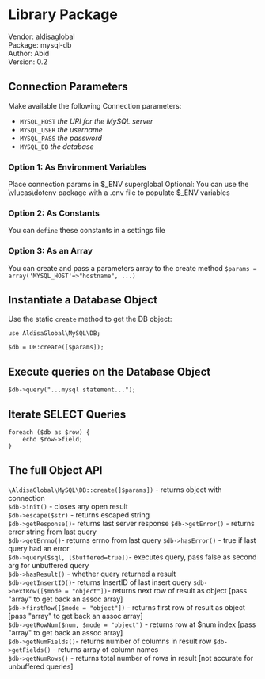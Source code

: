 # Library Package

Vendor: aldisaglobal  
Package: mysql-db  
Author: Abid  
Version: 0.2

## Connection Parameters

Make available the following Connection parameters:

- `MYSQL_HOST` _the URI for the MySQL server_
- `MYSQL_USER` _the username_
- `MYSQL_PASS` _the password_
- `MYSQL_DB` _the database_

### Option 1: As Environment Variables

Place connection params in $\_ENV superglobal
Optional: You can use the \vlucas\dotenv package with a .env file to populate $\_ENV variables

### Option 2: As Constants

You can `define` these constants in a settings file

### Option 3: As an Array

You can create and pass a parameters array to the create method
`$params = array('MYSQL_HOST'=>"hostname", ...)`

## Instantiate a Database Object

Use the static `create` method to get the DB object:

```
use AldisaGlobal\MySQL\DB;

$db = DB:create([$params]);
```

## Execute queries on the Database Object

`$db->query("...mysql statement...");`

## Iterate SELECT Queries

```
foreach ($db as $row) {
	echo $row->field;
}
```

## The full Object API

`\AldisaGlobal\MySQL\DB::create(]$params])` - returns object with connection  
`$db->init()` - closes any open result  
`$db->escape($str)` - returns escaped string  
`$db->getResponse()`- returns last server response `$db->getError()` - returns error string from last query  
`$db->getErrno()`- returns errno from last query `$db->hasError()` - true if last query had an error  
`$db->query($sql, [$buffered=true])`- executes query, pass false as second arg for unbuffered query  
`$db->hasResult()` - whether query returned a result  
`$db->getInsertID()`- returns InsertID of last insert query `$db->nextRow([$mode = "object"])`- returns next row of result as object [pass "array" to get back an assoc array]  
`$db->firstRow([$mode = "object"])` - returns first row of result as object [pass "array" to get back an assoc array]  
`$db->getRowNum($num, $mode = "object")` - returns row at \$num index [pass "array" to get back an assoc array]  
`$db->getNumFields()`- returns number of columns in result row `$db->getFields()` - returns array of column names  
`$db->getNumRows()` - returns total number of rows in result [not accurate for unbuffered queries]
